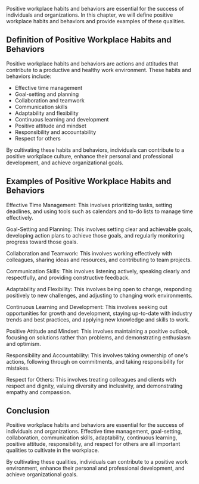 
Positive workplace habits and behaviors are essential for the success of individuals and organizations. In this chapter, we will define positive workplace habits and behaviors and provide examples of these qualities.

Definition of Positive Workplace Habits and Behaviors
-----------------------------------------------------

Positive workplace habits and behaviors are actions and attitudes that contribute to a productive and healthy work environment. These habits and behaviors include:

* Effective time management
* Goal-setting and planning
* Collaboration and teamwork
* Communication skills
* Adaptability and flexibility
* Continuous learning and development
* Positive attitude and mindset
* Responsibility and accountability
* Respect for others

By cultivating these habits and behaviors, individuals can contribute to a positive workplace culture, enhance their personal and professional development, and achieve organizational goals.

Examples of Positive Workplace Habits and Behaviors
---------------------------------------------------

Effective Time Management: This involves prioritizing tasks, setting deadlines, and using tools such as calendars and to-do lists to manage time effectively.

Goal-Setting and Planning: This involves setting clear and achievable goals, developing action plans to achieve those goals, and regularly monitoring progress toward those goals.

Collaboration and Teamwork: This involves working effectively with colleagues, sharing ideas and resources, and contributing to team projects.

Communication Skills: This involves listening actively, speaking clearly and respectfully, and providing constructive feedback.

Adaptability and Flexibility: This involves being open to change, responding positively to new challenges, and adjusting to changing work environments.

Continuous Learning and Development: This involves seeking out opportunities for growth and development, staying up-to-date with industry trends and best practices, and applying new knowledge and skills to work.

Positive Attitude and Mindset: This involves maintaining a positive outlook, focusing on solutions rather than problems, and demonstrating enthusiasm and optimism.

Responsibility and Accountability: This involves taking ownership of one's actions, following through on commitments, and taking responsibility for mistakes.

Respect for Others: This involves treating colleagues and clients with respect and dignity, valuing diversity and inclusivity, and demonstrating empathy and compassion.

Conclusion
----------

Positive workplace habits and behaviors are essential for the success of individuals and organizations. Effective time management, goal-setting, collaboration, communication skills, adaptability, continuous learning, positive attitude, responsibility, and respect for others are all important qualities to cultivate in the workplace.

By cultivating these qualities, individuals can contribute to a positive work environment, enhance their personal and professional development, and achieve organizational goals.
